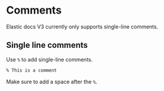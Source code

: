 # Comments

Elastic docs V3 currently only supports single-line comments.

## Single line comments

Use `%` to add single-line comments.

```markdown
% This is a comment
```

Make sure to add a space after the `%`.